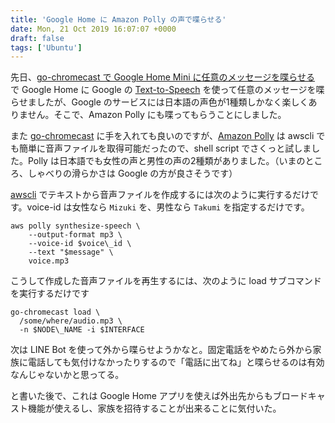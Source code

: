 ```yaml
---
title: 'Google Home に Amazon Polly の声で喋らせる'
date: Mon, 21 Oct 2019 16:07:07 +0000
draft: false
tags: ['Ubuntu']
---
```


先日、[go-chromecast で Google Home Mini に任意のメッセージを喋らせる](/2019/10/google-home-mini-and-text-to-speech/) で Google Home に Google の [Text-to-Speech](https://cloud.google.com/text-to-speech/) を使って任意のメッセージを喋らせましたが、Google のサービスには日本語の声色が1種類しかなく楽しくありません。そこで、Amazon Polly にも喋ってもらうことにしました。

また [go-chromecast](https://github.com/vishen/go-chromecast) に手を入れても良いのですが、[Amazon Polly](https://aws.amazon.com/jp/polly/) は awscli でも簡単に音声ファイルを取得可能だったので、shell script でさくっと試しました。Polly は日本語でも女性の声と男性の声の2種類がありました。（いまのところ、しゃべりの滑らかさは Google の方が良さそうです）

[awscli](https://aws.amazon.com/jp/cli/) でテキストから音声ファイルを作成するには次のように実行するだけです。voice-id は女性なら `Mizuki` を、男性なら `Takumi` を指定するだけです。

```
aws polly synthesize-speech \
    --output-format mp3 \
    --voice-id $voice\_id \
    --text "$message" \
    voice.mp3
```

こうして作成した音声ファイルを再生するには、次のように load サブコマンドを実行するだけです

```
go-chromecast load \
  /some/where/audio.mp3 \
  -n $NODE\_NAME -i $INTERFACE
```

次は LINE Bot を使って外から喋らせようかなと。固定電話をやめたら外から家族に電話しても気付けなかったりするので「電話に出てね」と喋らせるのは有効なんじゃないかと思ってる。

と書いた後で、これは Google Home アプリを使えば外出先からもブロードキャスト機能が使えるし、家族を招待することが出来ることに気付いた。
